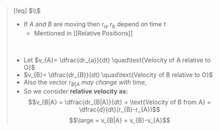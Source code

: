 >[!eq] $\\$
>- If $A$ and $B$ are moving then $r_{a}, r_{b}$ depend on time $t$
>	- Mentioned in [[Relative Positions]]
>
><br>
>
> - Let $v_{A}= \dfrac{dr_{a}}{dt} \quad\text{Velocity of A relative to O}$  
> - $v_{B}= \dfrac{dr_{B}}{dt} \quad\text{Velocity of B relative to O}$  
> - Also the vector $r_{B|A}$ *may change with time,*
> - So we consider **relative velocity as:**
> $$v_{B|A} = \dfrac{dr_{B|A}}{dt} = \text{Velocity of B  from A} = \dfrac{d}{dt}(r_{B}-r_{A})$$
> $$\large = v_{B|A} = v_{B}-v_{A}$$